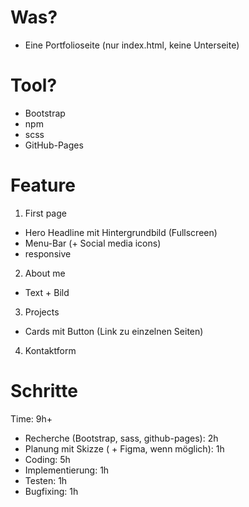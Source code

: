 # Was?

- Eine Portfolioseite (nur index.html, keine Unterseite)

# Tool?

- Bootstrap
- npm
- scss
- GitHub-Pages

# Feature

1. First page

- Hero Headline mit Hintergrundbild (Fullscreen)
- Menu-Bar (+ Social media icons)
- responsive

2. About me

- Text + Bild

3. Projects

- Cards mit Button (Link zu einzelnen Seiten)

4. Kontaktform

# Schritte

Time: 9h+

- Recherche (Bootstrap, sass, github-pages): 2h
- Planung mit Skizze ( + Figma, wenn möglich): 1h
- Coding: 5h
- Implementierung: 1h
- Testen: 1h
- Bugfixing: 1h
